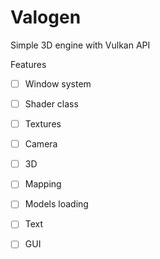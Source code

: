 # Valogen

Simple 3D engine with Vulkan API

Features
- [ ] Window system
- [ ] Shader class
- [ ] Textures
- [ ] Camera
- [ ] 3D
- [ ] Mapping
- [ ] Models loading
- [ ] Text
- [ ] GUI


